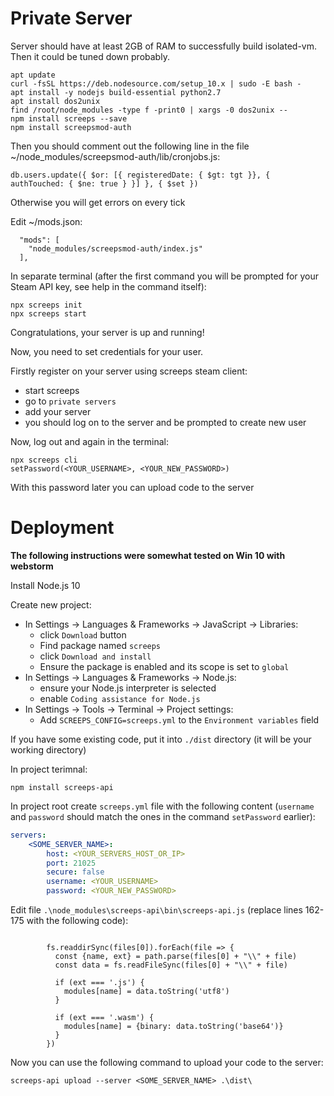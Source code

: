 # Private Server

Server should have at least 2GB of RAM to successfully build isolated-vm.
Then it could be tuned down probably.

```
apt update
curl -fsSL https://deb.nodesource.com/setup_10.x | sudo -E bash -
apt install -y nodejs build-essential python2.7
apt install dos2unix
find /root/node_modules -type f -print0 | xargs -0 dos2unix --
npm install screeps --save
npm install screepsmod-auth
```

Then you should comment out the following line in the file ~/node_modules/screepsmod-auth/lib/cronjobs.js:
```
db.users.update({ $or: [{ registeredDate: { $gt: tgt }}, { authTouched: { $ne: true } }] }, { $set })
```

Otherwise you will get errors on every tick

Edit ~/mods.json:
```
  "mods": [
    "node_modules/screepsmod-auth/index.js"
  ],
```

In separate terminal (after the first command you will be prompted for your Steam API key,
see help in the command itself):

```
npx screeps init
npx screeps start
```

Congratulations, your server is up and running!

Now, you need to set credentials for your user.

Firstly register on your server using screeps steam client:
- start screeps
- go to `private servers`
- add your server
- you should log on to the server and be prompted to create new user

Now, log out and again in the terminal:

```
npx screeps cli
setPassword(<YOUR_USERNAME>, <YOUR_NEW_PASSWORD>)
```

With this password later you can upload code to the server

# Deployment

**The following instructions were somewhat tested on Win 10 with webstorm**

Install Node.js 10

Create new project:
- In Settings -> Languages & Frameworks -> JavaScript -> Libraries:
  - click `Download` button
  - Find package named `screeps`
  - click `Download and install`
  - Ensure the package is enabled and its scope is set to `global`
- In Settings -> Languages & Frameworks -> Node.js:
  - ensure your Node.js interpreter is selected
  - enable `Coding assistance for Node.js`
- In Settings -> Tools -> Terminal -> Project settings:
  - Add `SCREEPS_CONFIG=screeps.yml` to the `Environment variables` field

If you have some existing code, put it into `./dist` directory (it will be your working directory)

In project terimnal:
```
npm install screeps-api
```

In project root create `screeps.yml` file with the following content (`username` and `password` should match the ones
in the command `setPassword` earlier):
```yaml
servers:
    <SOME_SERVER_NAME>:
        host: <YOUR_SERVERS_HOST_OR_IP>
        port: 21025
        secure: false
        username: <YOUR_USERNAME>
        password: <YOUR_NEW_PASSWORD>
```

Edit file `.\node_modules\screeps-api\bin\screeps-api.js` (replace lines 162-175 with the following code):
```

        fs.readdirSync(files[0]).forEach(file => {
          const {name, ext} = path.parse(files[0] + "\\" + file)
          const data = fs.readFileSync(files[0] + "\\" + file)
          
          if (ext === '.js') {
            modules[name] = data.toString('utf8')
          }

          if (ext === '.wasm') {
            modules[name] = {binary: data.toString('base64')}
          }
        })

```

Now you can use the following command to upload your code to the server:

`screeps-api upload --server <SOME_SERVER_NAME> .\dist\`
